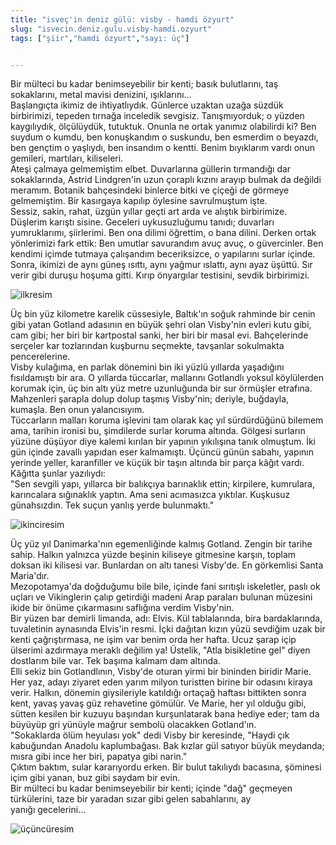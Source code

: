 ```yaml
---
title: "isveç'in deniz gülü: visby - hamdi özyurt"
slug: "isvecin.deniz.gulu.visby-hamdi.ozyurt"
tags: ["şiir","hamdi özyurt","sayı: üç"]


---
```

Bir mülteci bu kadar benimseyebilir bir kenti; basık bulutlarını, taş
sokaklarını, metal mavisi denizini, ışıklarını...\
Başlangıçta ikimiz de ihtiyatlıydık. Günlerce uzaktan uzağa süzdük
birbirimizi, tepeden tırnağa inceledik sevgisiz. Tanışmıyorduk; o yüzden
kaygılıydık, ölçülüydük, tutuktuk. Onunla ne ortak yanımız olabilirdi
ki? Ben suydum o kumdu, ben konuşkandım o suskundu, ben esmerdim o
beyazdı, ben gençtim o yaşlıydı, ben insandım o kentti. Benim bıyıklarım
vardı onun gemileri, martıları, kiliseleri.\
Ateşi çalmaya gelmemiştim elbet. Duvarlarına güllerin tırmandığı dar
sokaklarında, Astrid Lindgren'in uzun çoraplı kızını arayıp bulmak da
değildi meramım. Botanik bahçesindeki binlerce bitki ve çiçeği de
görmeye gelmemiştim. Bir kasırgaya kapılıp öylesine savrulmuştum işte.\
Sessiz, sakin, rahat, üzgün yıllar geçti art arda ve alıştık
birbirimize. Düşlerim karıştı sisine. Geceleri uykusuzluğumu tanıdı;
duvarları yumruklarımı, şiirlerimi. Ben ona dilimi öğrettim, o bana
dilini. Derken ortak yönlerimizi fark ettik: Ben umutlar savurandım avuç
avuç, o güvercinler. Ben kendimi içimde tutmaya çalışandım beceriksizce,
o yapılarını surlar içinde. Sonra, ikimizi de aynı güneş ısıttı, aynı
yağmur ıslattı, aynı ayaz üşüttü. Sır verir gibi duruşu hoşuma gitti.
Kırıp önyargılar testisini, sevdik birbirimizi.

![ilkresim](/img/ky03_18a.medium.jpg)

Üç bin yüz kilometre karelik cüssesiyle, Baltık'ın soğuk rahminde bir
cenin gibi yatan Gotland adasının en büyük şehri olan Visby'nin evleri
kutu gibi, cam gibi; her biri bir kartpostal sanki, her biri bir masal
evi. Bahçelerinde serçeler kar tozlarından kuşburnu seçmekte, tavşanlar
sokulmakta pencerelerine.\
Visby kulağıma, en parlak dönemini bin iki yüzlü yıllarda yaşadığını
fısıldamıştı bir ara. O yıllarda tüccarlar, mallarını Gotlandlı yoksul
köylülerden korumak için, üç bin altı yüz metre uzunluğunda bir sur
örmüşler etrafına. Mahzenleri şarapla dolup dolup taşmış Visby'nin;
deriyle, buğdayla, kumaşla. Ben onun yalancısıyım.\
Tüccarların malları koruma işlevini tam olarak kaç yıl sürdürdüğünü
bilemem ama, tarihin ironisi bu, şimdilerde surlar koruma altında.
Gölgesi surların yüzüne düşüyor diye kalemi kırılan bir yapının
yıkılışına tanık olmuştum. İki gün içinde zavallı yapıdan eser
kalmamıştı. Üçüncü günün sabahı, yapının yerinde yeller, karanfiller ve
küçük bir taşın altında bir parça kâğıt vardı. Kâğıtta şunlar
yazılıydı:\
"Sen sevgili yapı, yıllarca bir balıkçıya barınaklık ettin; kirpilere,
kumrulara, karıncalara sığınaklık yaptın. Ama seni acımasızca yıktılar.
Kuşkusuz günahsızdın. Tek suçun yanlış yerde bulunmaktı."

![ikinciresim](/img/ky03_18b.medium.jpg)

Üç yüz yıl Danimarka'nın egemenliğinde kalmış Gotland. Zengin bir tarihe
sahip. Halkın yalnızca yüzde beşinin kiliseye gitmesine karşın, toplam
doksan iki kilisesi var. Bunlardan on altı tanesi Visby'de. En
görkemlisi Santa Maria'dır.\
Mezopotamya'da doğduğumu bile bile, içinde fani sırıtışlı iskeletler,
paslı ok uçları ve Vikinglerin çalıp getirdiği madeni Arap paraları
bulunan müzesini ikide bir önüme çıkarmasını saflığına verdim
Visby'nin.\
Bir yüzen bar demirli limanda, adı: Elvis. Kül tablalarında, bira
bardaklarında, tuvaletinin aynasında Elvis'in resmi. İçki dağıtan kızın
yüzü sevdiğim uzak bir kenti çağrıştırmasa, ne işim var benim orda her
hafta. Ucuz şarap içip ülserimi azdırmaya meraklı değilim ya! Üstelik,
"Atla bisikletine gel" diyen dostlarım bile var. Tek başıma kalmam dam
altında.\
Elli sekiz bin Gotlandlının, Visby'de oturan yirmi bir bininden biridir
Marie. Her yaz, adayı ziyaret eden yarım milyon turistten birine bir
odasını kiraya verir. Halkın, dönemin giysileriyle katıldığı ortaçağ
haftası bittikten sonra kent, yavaş yavaş güz rehavetine gömülür. Ve
Marie, her yıl olduğu gibi, sütten kesilen bir kuzuyu başından
kurşunlatarak bana hediye eder; tam da büyüyüp gri yünüyle mağrur
sembolü olacakken Gotland'ın.\
"Sokaklarda ölüm heyulası yok" dedi Visby bir keresinde, "Haydi çık
kabuğundan Anadolu kaplumbağası. Bak kızlar gül satıyor büyük meydanda;
mısra gibi ince her biri, papatya gibi narin."\
Çıktım baktım, sular kararıyordu erken. Bir bulut takılıydı bacasına,
şöminesi içim gibi yanan, buz gibi saydam bir evin.\
Bir mülteci bu kadar benimseyebilir bir kenti; içinde "dağ" geçmeyen
türkülerini, taze bir yaradan sızar gibi gelen sabahlarını, ay
yanığı gecelerini...

![üçüncüresim](/img/ky03_19a.medium.jpg)
